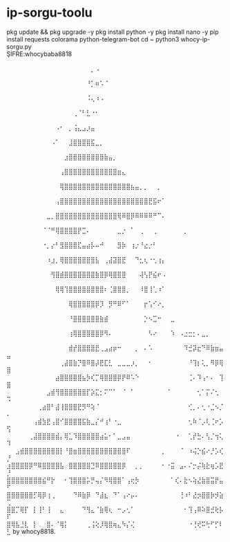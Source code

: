 # ip-sorgu-toolu


pkg update && pkg upgrade -y
pkg install python -y
pkg install nano -y
pip install requests colorama python-telegram-bot
cd ~
python3 whocy-ip-sorgu.py
ŞİFRE:whocybaba8818⠀⠀⠀⠀⠀⠀⠀⠀⠀⠀⠀⠀⠀⠀⠀⠀⠀⠀⠀⠀⠀⠀⠀⠀⠀⠀⠀⠀⠀⠀⠀⠀⠀⠀⠀⠀⠀⠀⠀⠀⠀⠀⠀⠀⠀⠀⠀⠀⠀⠀
⠀⠀⠀⠀⠀⠀⠀⠀⠀⠀⠀⠀⠀⠀⠀⠀⠀⠀⠀⡀⠠⠀⠀⠀⠀⠀⠀⠀⠀⠀⠀⠀⠀⠀⠀⠀⠀⠀⠀⠀⠀⠀⠀⠀⠀⠀⠀⠀⠀⠀
⠀⠀⠀⠀⠀⠀⠀⠀⠀⠀⠀⠀⠀⠀⠀⠀⠀⠀⠘⡁⠶⠡⠈⠀⠀⠀⠀⠀⠀⠀⠀⠀⠀⠀⠀⠀⠀⠀⠀⠀⠀⠀⠀⠀⠀⠀⠀⠀⠀⠀
⠀⠀⠀⠀⠀⠀⠀⠀⠀⠀⠀⠀⠀⠀⠀⠀⠀⠀⠨⢄⠰⠠⠀⠀⠀⠀⠀⠀⠀⠀⠀⠀⠀⠀⠀⠀⠀⠀⠀⠀⠀⠀⠀⠀⠀⠀⠀⠀⠀⠀
⠀⠀⠀⠀⠀⠀⠀⠀⠀⠀⠀⠀⠀⠀⠀⢀⠈⠃⣃⠐⠂⠀⠀⠀⠀⠀⠀⠀⠀⠀⠀⠀⠀⠀⠀⠀⠀⠀⠀⠀⠀⠀⠀⠀⠀⠀⠀⠀⠀⠀
⠀⠀⠀⠀⠀⠀⠀⠀⠀⠀⠀⠠⠂⠀⡀⢨⣄⣠⡰⣤⠀⠀⠀⠀⠀⠀⠀⠀⠀⠀⠀⠀⠀⠀⠀⠀⠀⠀⠀⠀⠀⠀⠀⠀⠀⠀⠀⠀⠀⠀
⠀⠀⠀⠀⠀⠀⠀⠀⠀⠀⠠⠁⠀⠀⣸⣿⣿⣿⣿⣯⣀⡀⠀⠀⠀⠀⠀⠀⠀⠀⠀⠀⠀⠀⠀⠀⠀⠀⠀⠀⠀⠀⠀⠀⠀⠀⠀⠀⠀⠀
⠀⠀⠀⠀⠀⠀⠀⠀⠀⠀⠀⠀⠀⣰⣿⣿⣿⣿⣿⣿⣿⣿⣷⣤⡀⠀⠀⠀⠀⠀⠀⠀⠀⠀⠀⠀⠀⠀⠀⠀⠀⠀⠀⠀⠀⠀⠀⠀⠀⠀
⠀⠀⠀⠀⠀⠀⠀⠀⠀⠀⠀⠀⢠⣿⣿⣿⣿⣿⣿⣿⣿⣿⣿⣿⣿⣶⣄⠀⠀⠀⠀⠀⠀⠀⠀⠀⠀⠀⠀⠀⠀⠀⠀⠀⠀⠀⠀⠀⠀⠀
⠀⠀⠀⠀⠀⠀⠀⠀⠀⠀⠀⠀⢿⣿⣿⣿⣿⣿⣿⣿⣿⣿⣿⣿⣿⣿⣿⣿⣦⣤⡀⡀⠀⠀⡀⠀⠀⠀⠀⠀⠀⠀⠀⠀⠀⠀⠀⠀⠀⠀
⠀⠀⠀⠀⠀⠀⠀⠀⠀⠀⠀⢠⣿⣿⣿⣿⣿⣿⣿⣿⣿⣿⣿⣿⣿⣿⣿⣿⣿⣿⣿⣿⣟⣯⠖⠁⠀⠀⠀⠀⠀⠀⠀⠀⠀⠀⠀⠀⠀⠀          
⠀⠀⠀⠀⠀⠀⠀⠀⠀⣀⡀⣿⣿⣿⣿⣿⣿⣿⣿⣿⣿⣿⣿⣿⣿⢿⠿⣿⡿⠿⠿⠿⠿⠛⠉⠄⠀⠀⠀⠀⠀⠀⠀⠀⠀⠀⠀⠀⠀⠀
⠀⠀⠀⠀⠀⠀⠀⠀⠈⠈⠛⢿⣿⣿⣿⣿⡟⣉⠄⠀⠀⠀⠀⠀⠀⣀⡐⠀⠁⠀⢀⠀⠀⢀⠀⠀⠀⠀⠀⠀⡀⠀⠀⠀⠀⠀⠀⠀⠀⠀
⠀⠀⠀⠀⠀⠀⠀⠀⠐⡀⡔⠃⣻⣿⣿⣿⣏⣤⣴⡧⠤⠚⠀⠀⠀⣻⡷⠀⢰⡐⠘⣔⡐⠃⠀⠀⠀⠀⠀⠀⠀⠀⠀⠀⠀⠀⠀⠀⠀⠀
⠀⠀⠀⠀⠀⠀⠀⠀⠀⠰⣰⡀⢿⣿⣿⣿⣿⣿⣿⣿⣧⠀⢀⣼⣽⣿⣟⠀⠀⠙⣂⢆⠐⢂⢰⡄⠀⠀⠀⠀⠀⠀⠀⠀⠀⠀⠀⠀⠀⠀
⠀⠀⠀⠀⠀⠀⠀⠀⠀⠀⢻⣿⣾⣿⣿⣿⣿⣿⣿⣿⣷⣿⡿⢿⣿⣿⣿⠀⠀⠀⢼⢣⡟⣮⠖⠠⠀⠀⠀⠀⠀⠀⠀⠀⠀⠀⠀⠀⠀⠀
⠀⠀⠀⠀⠀⠀⠀⠀⠀⠀⠀⢿⢿⢹⣿⣿⣿⣿⣿⣿⣿⣿⠆⢈⣿⣿⣿⡀⠀⠀⠸⣿⢸⢁⠰⠁⠀⠀⠀⠀⠀⠀⠀⠀⠀⠀⠀⠀⠀⠀
⠀⠀⠀⠀⠀⠀⠀⠀⠀⠀⠀⠀⠀⠀⢿⣿⣿⣿⣿⣿⡿⡹⠀⡻⠛⠿⠋⠁⠀⠀⠀⡖⢡⠊⠔⡀⠀⠀⠀⠀⠀⠀⠀⠀⠀⠀⠀⠀⠀⠀
⠀⠀⠀⠀⠀⠀⠀⠀⠀⠀⠀⠀⠀⠀⠘⣿⣿⣿⣿⣿⣿⣷⣾⠀⠀⠀⠀⠀⠀⠀⠀⡑⠢⣉⠒⠀⠀⣀⠀⠀⠀⠀⠀⠀⠀⠀⠀⠀⠀⠀
⠀⠀⠀⠀⠀⠀⠀⠀⠀⠀⠀⠀⠀⠀⢰⢿⣿⣿⣿⣿⣿⡿⠻⠄⠀⠀⠀⠀⠀⠀⠀⠀⠣⠔⠀⠀⠀⠱⠀⠠⣐⣒⡂⠄⣀⡀⠀⠀⠀⠀
⠀⠀⠀⠀⠀⠀⠀⠀⠀⠀⠀⠀⠀⠀⣾⡞⣿⣿⣿⣿⣟⢀⣠⣴⡶⠒⠀⠀⠀⡀⠀⠄⠡⠀⠀⠀⠀⠀⠀⠀⠹⣚⡽⣖⠙⠿⣷⣶⣤⣤
⠀⠀⠀⠀⠀⠀⠀⠀⠀⠀⠀⠀⢀⣼⣿⣷⡙⣿⠿⣿⡼⣟⣏⣃⠀⣀⣀⣀⡰⡀⠀⠀⠂⠀⠀⠀⠀⠀⠀⠀⠀⠘⢹⡆⢅⡀⠻⡿⢿⣿
⠀⠀⠀⠀⠀⠀⠀⠀⠀⠀⠀⣴⣿⣿⣿⣿⣿⣦⡳⢎⡉⢿⣿⣿⣿⡿⡟⠿⠡⠑⠀⠀⠀⠀⠀⠀⠀⠀⠀⠀⠀⢈⠄⠹⢠⠂⠄⠀⢹⣿
⠀⠀⠀⠀⠀⠀⠀⠀⠀⣠⣾⢻⣿⣿⣿⣿⣿⣿⡏⡵⣍⡂⠍⠉⠁⠀⠈⠀⠁⠀⠀⠀⠀⠀⠀⠀⠈⠀⠀⠀⠀⠀⠀⢂⠁⡍⠌⢂⠀⠩
⠀⠀⠀⠀⠀⠀⠀⢀⣴⣿⠃⣼⢸⣿⣿⣿⣟⡻⠛⢵⠈⠀⠀⠀⠀⠀⠀⠀⠀⠀⠀⠀⠀⠀⠀⠀⠀⠀⠀⠀⠀⢊⡀⠄⢂⠐⣈⠢⡈⠄
⠀⠀⠀⠀⠀⠀⢠⣾⣳⣟⢠⣿⠊⣿⣿⣿⣿⣯⣷⣀⡌⠚⢰⠃⠐⣀⠀⠀⠀⠀⠀⠀⠀⠀⠀⠀⠀⠀⠀⠀⠀⢂⠷⠈⡠⢇⢈⠖⡡⢫
⠀⠀⠀⠀⠀⢀⣼⣿⣿⣿⣿⣾⡄⢿⣁⠹⣿⣿⣿⣿⣿⣴⣥⠂⠁⣀⣠⣤⠀⠀⠀⠀⠀⠀⠀⠀⠀⠀⠐⠀⠀⢁⡞⣓⠄⢣⡈⢲⢅⠹
⠀⠀⣠⣾⣿⣿⣿⣿⣿⣿⣿⣿⡇⠘⣿⣶⣿⣿⣿⣿⣿⣿⣿⣿⣿⣿⣿⠏⠀⠀⠀⠀⠀⠀⠀⡀⠀⠀⠀⠈⠀⠰⢬⡑⣮⠔⡘⡡⢎⡘
⣰⣿⣿⣿⣿⡿⠛⠿⣿⣿⣿⣿⣧⠀⣿⣿⣿⣿⣿⣙⠿⣿⣿⣿⣿⣿⡿⠀⠀⡀⡀⠀⠀⠀⠀⠂⠐⣭⠀⣠⠄⠌⡒⡬⢷⣗⢶⡡⣟⡘
⣿⣿⣿⣿⣿⣿⣿⣿⣮⠛⡗⠀⠀⠂⢹⣿⣿⣿⡥⡛⢤⡌⠻⢿⣿⣿⠁⢠⢖⡳⠀⠀⠀⠀⠀⠀⠀⠁⢎⠄⣗⠢⢵⣜⣷⣿⣭⡟⣤⠋
⣿⣿⣿⣿⣿⣿⡋⢿⡿⢰⢀⠀⠀⠀⠀⠙⠿⣷⡿⠀⠙⣼⣆⠀⠙⠁⢠⠔⡤⠄⠀⠀⠀⠀⠀⠀⠀⠀⠀⢘⠰⠃⣜⡲⣿⣿⡷⡺⣵⢉
⣿⣿⡉⢿⡏⠀⡇⢸⠃⢸⠀⠀⣄⠀⠀⠀⠀⠙⢻⣄⠈⣷⢿⢆⠀⠒⡠⢂⠁⠀⠀⠀⠀⠀⠀⠀⠀⠀⠀⠀⠂⢹⢠⠿⠵⣿⣚⢗⡧⠏
⣿⢿⣧⣘⣇⠀⡇⠀⠀⣿⠄⠈⢿⡅⠀⠀⠀⠀⢀⢨⢕⡸⢿⣿⢶⣄⠳⡌⢌⠀⠀⠀⠀⠀⠀⠀⠀⠀⠀⠀⠀⠐⢘⢞⠭⢓⠋⡋⠇⣃
 by whocy8818.

